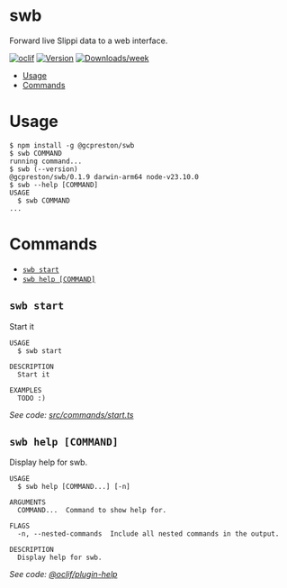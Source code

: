 swb
=================

Forward live Slippi data to a web interface.


[![oclif](https://img.shields.io/badge/cli-oclif-brightgreen.svg)](https://oclif.io)
[![Version](https://img.shields.io/npm/v/swb.svg)](https://npmjs.org/package/@gcpreston/swb)
[![Downloads/week](https://img.shields.io/npm/dw/swb.svg)](https://npmjs.org/package/@gcpreston/swb)


<!-- toc -->
* [Usage](#usage)
* [Commands](#commands)
<!-- tocstop -->
# Usage
<!-- usage -->
```sh-session
$ npm install -g @gcpreston/swb
$ swb COMMAND
running command...
$ swb (--version)
@gcpreston/swb/0.1.9 darwin-arm64 node-v23.10.0
$ swb --help [COMMAND]
USAGE
  $ swb COMMAND
...
```
<!-- usagestop -->
# Commands
<!-- commands -->

<!-- commandsstop -->
* [`swb start`](#swb-start)
* [`swb help [COMMAND]`](#swb-help-command)

## `swb start`

Start it

```
USAGE
  $ swb start

DESCRIPTION
  Start it

EXAMPLES
  TODO :)
```

_See code: [src/commands/start.ts](https://github.com/gcpreston/slippi-web-bridge/blob/v0.1.0/src/commands/start.ts)_

## `swb help [COMMAND]`

Display help for swb.

```
USAGE
  $ swb help [COMMAND...] [-n]

ARGUMENTS
  COMMAND...  Command to show help for.

FLAGS
  -n, --nested-commands  Include all nested commands in the output.

DESCRIPTION
  Display help for swb.
```

_See code: [@oclif/plugin-help](https://github.com/oclif/plugin-help/blob/v6.2.27/src/commands/help.ts)_
